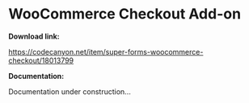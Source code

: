 # WooCommerce Checkout Add-on

**Download link:**

https://codecanyon.net/item/super-forms-woocommerce-checkout/18013799


**Documentation:**

Documentation under construction...

